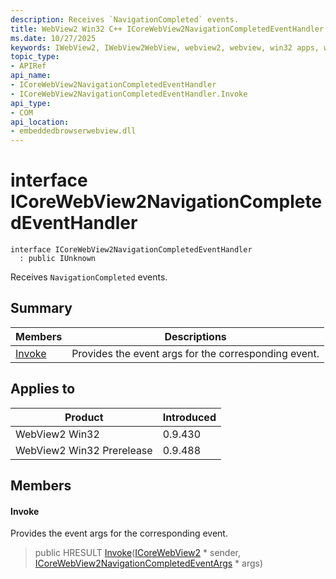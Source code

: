 ```yaml
---
description: Receives `NavigationCompleted` events.
title: WebView2 Win32 C++ ICoreWebView2NavigationCompletedEventHandler
ms.date: 10/27/2025
keywords: IWebView2, IWebView2WebView, webview2, webview, win32 apps, win32, edge, ICoreWebView2, ICoreWebView2Controller, browser control, edge html, ICoreWebView2NavigationCompletedEventHandler
topic_type: 
- APIRef
api_name:
- ICoreWebView2NavigationCompletedEventHandler
- ICoreWebView2NavigationCompletedEventHandler.Invoke
api_type:
- COM
api_location:
- embeddedbrowserwebview.dll
---
```


# interface ICoreWebView2NavigationCompletedEventHandler

```
interface ICoreWebView2NavigationCompletedEventHandler
  : public IUnknown
```

Receives `NavigationCompleted` events.

## Summary

 Members                        | Descriptions
--------------------------------|---------------------------------------------
[Invoke](#invoke) | Provides the event args for the corresponding event.

## Applies to

Product                         | Introduced
--------------------------------|---------------------------------------------
WebView2 Win32            |    0.9.430
WebView2 Win32 Prerelease |    0.9.488

## Members

#### Invoke

Provides the event args for the corresponding event.

> public HRESULT [Invoke](#invoke)([ICoreWebView2](icorewebview2.md#icorewebview2) * sender, [ICoreWebView2NavigationCompletedEventArgs](icorewebview2navigationcompletedeventargs.md#icorewebview2navigationcompletedeventargs) * args)

